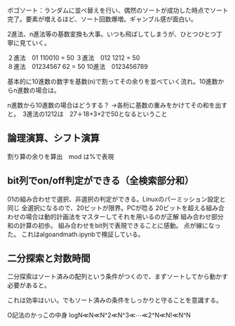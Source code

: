 ボゴソート：ランダムに並べ替えを行い、偶然のソートが成功した時点でソート完了。要素が増えるほど、ソート回数爆増。ギャンブル感が面白い。

2進法、n進法等の基数変換も大事。いつも飛ばしてしまうが、ひとつひとつ丁寧に見ていく。

２進法　01              110010 = 50
３進法　012               1212 = 50     
８進法　01234567            62 = 50
10進法　0123456789

基本的に10進数の数字を基数(n)で割ってその余りを並べていく流れ。10進数からn進数の場合は。

n進数から10進数の場合はどうする？ →各桁に基数の重みをかけてその和を出すと。　3進法の1212は　27＋18+3+2で50となるということ

## 論理演算、シフト演算
割り算の余りを算出　mod は%で表現

## bit列でon/off判定ができる（全検索部分和）
01の組み合わせで選択、非選択の判定ができる。Linuxのパーミッション設定と同じ
全選択になるので、20ビットが限界。PCが唸る
20ビットを超える組み合わせの場合は動的計画法をマスターしてそれを用いるのが正解
組み合わせ部分和の計算の初歩。
組み合わせをbit列で表現できることに感動。
点が線になった。
これはalgoandmath.ipynbで検証している。

## 二分探索と対数時間
二分探索はソート済みの配列という条件がつくので、まずソートしてから動かす必要があると。

これは効率はいい。でもソート済みの条件をしっかりと守ることを意識する。

O記法のかっこの中身
logN≪N≪N^2≪N^3≪⋯≪2^N≪N!≪N^N


